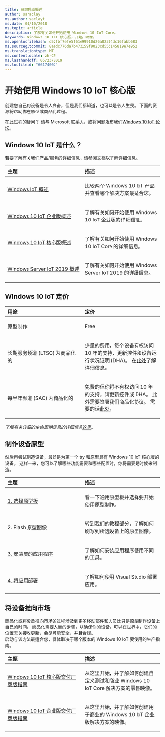 ```yaml
---
title: 获取启动概述
author: saraclay
ms.author: saclayt
ms.date: 04/10/2018
ms.topic: article
description: 了解有关如何开始使用 Windows 10 IoT Core。
keywords: Windows 10 IoT 核心版，开始，映像，
ms.openlocfilehash: d52fbf7efe5f61e99910d26a02304dc16fabb683
ms.sourcegitcommit: 8aadc776da7b473159f9023cd555145819e7e952
ms.translationtype: MT
ms.contentlocale: zh-CN
ms.lasthandoff: 05/23/2019
ms.locfileid: "66174007"
---
```

# <a name="get-started-with-windows-10-iot-core"></a>开始使用 Windows 10 IoT 核心版

创建您自己的设备是令人兴奋，但是我们都知道，也可以是令人生畏。 下面的资源将帮助你在原型或商品化过程。 

在此过程的疑问？ 请与 Microsoft 联系人，或将问题发布我们[Windows 10 IoT 论坛](https://social.msdn.microsoft.com/forums/en-US/home?forum=WindowsIoT)。

## <a name="what-is-windows-10-iot"></a>Windows 10 IoT 是什么？

若要了解有关我们产品/服务的详细信息，请参阅文档以了解详细信息。 

<table>
<colgroup>
<col width="50%" />
<col width="50%" />
</colgroup>
<thead>
<tr class="header">
<th align="left">主题</th>
<th align="left">描述</th>
</tr>
</thead>
<tbody>

<tr class="odd">
<td align="left"><p><a href="windows-iot.md" data-raw-source="[Windows IoT Overview](windows-iot.md)">Windows IoT 概述</a></p></td>
<td align="left"><p>比较两个 Windows 10 IoT 产品并查看哪个解决方案最适合您。</p></td>
</tr>

<tr class="odd">
<td align="left"><p><a href="windows-iot-enterprise.md" data-raw-source="[Windows 10 IoT Enterprise Overview](windows-iot-enterprise.md)">Windows 10 IoT 企业版概述</a></p></td>
<td align="left"><p>了解有关如何开始使用 Windows 10 IoT 企业版的详细信息。</p></td>
</tr>

<tr class="odd">
<td align="left"><p><a href="windows-iot-core.md" data-raw-source="[Windows 10 IoT Core Overview](windows-iot-core.md)">Windows 10 IoT 核心版概述</a></p></td>
<td align="left"><p>了解有关如何开始使用 Windows 10 IoT Core 的详细信息。</p></td>
</tr>

<tr class="odd">
<td align="left"><p><a href="windows-iot-core.md" data-raw-source="[Windows 10 IoT Core Overview](windows-server.md)">Windows Server IoT 2019 概述</a></p></td>
<td align="left"><p>了解有关如何开始使用 Windows Server IoT 2019 的详细信息。</p></td>
</tr>

</tbody>
</table>

## <a name="windows-10-iot-pricing"></a>Windows 10 IoT 定价

<table>
<colgroup>
<col width="50%" />
<col width="50%" />
</colgroup>
<thead>
<tr class="header">
<th align="left">用途</th>
<th align="left">定价</th>
</tr>
</thead>
<tbody>

<tr class="odd">
<td align="left"><p>原型制作</p></td>
<td align="left"><p>Free</p></td>
</tr>

<tr class="odd">
<td align="left"><p>长期服务频道 (LTSC) 为商品化的</p></td>
<td align="left"><p>少量的费用，每个设备有权访问 10 年的支持，更新控件和设备运行状况证明 (DHA)。 在<a href="https://docs.microsoft.com/windows-hardware/manufacture/iot/iotcoreservicesoverview" data-raw-source="[here](https://docs.microsoft.com/windows-hardware/manufacture/iot/iotcoreservicesoverview)">此处</a>了解详细信息。</p></td>
</tr>

<tr class="odd">
<td align="left"><p>每半年频道 (SAC) 为商品化的</p></td>
<td align="left"><p>免费的但你将不有权访问 10 年的支持，请更新控件或 DHA。 此外需要签署我们商品化协议。 需要的话<a href="https://www.aka.ms/SAC-agreement">此处</a>。</p></td>
</tr>

</tbody>
</table>

<i>了解有关详细的生命周期信息的详细信息[这里](https://support.microsoft.com/en-us/lifecycle/search?alpha=IoT%20Core)</i>。

## <a name="prototype-a-device"></a>制作设备原型

然后再尝试制造设备，最好是为第一个 try 和原型具有 Windows 10 IoT 核心版的设备。 这样一来，您可以了解哪些功能需要和哪些配置时，你将需要是时候来制造。

<table>
<colgroup>
<col width="50%" />
<col width="50%" />
</colgroup>
<thead>
<tr class="header">
<th align="left">主题</th>
<th align="left">描述</th>
</tr>
</thead>
<tbody>

<tr class="odd">
<td align="left"><p><a href="https://docs.microsoft.com/en-us/windows/iot-core/tutorials/quickstarter/PrototypeBoards"
>1. 选择原型板</a></p></td>
<td align="left"><p>看一下通用原型板并选择要开始使用原型制作。</p></td>
</tr>

<tr class="odd">
<td align="left"><p>2. Flash 原型图像</p></td>
<td align="left"><p>转到我们的教程部分，了解如何刷写到所选设备上的原型图像。 </p></td>
</tr>

<tr class="odd">
<td align="left"><p><a href="https://docs.microsoft.com/en-us/windows/iot-core/develop-your-app/appinstaller">3. 安装您的应用程序</a></p></td>
<td align="left"><p>了解如何安装应用程序使用不同的工具。</p></td>
</tr>

<tr class="odd">
<td align="left"><p><a href="https://docs.microsoft.com/en-us/windows/iot-core/develop-your-app/appdeployment">4. 将应用部署</a></p></td>
<td align="left"><p>了解如何使用 Visual Studio 部署应用。</p></td>
</tr>

</tbody>
</table>

## <a name="bring-a-device-to-market"></a>将设备推向市场

商品化或将设备推向市场的过程涉及到更多移动部件和人员比只是原型制作设备上自己的时间。 商品化需要大量的步骤，以确保你的设备，可以在世界中，它们的位置无关接收更新，会尽可能安全，并且合规。 
<br>
启动与该方法最适合您，具体取决于哪个版本的 Windows 10 IoT 要使用的生产指南。

<table>
<colgroup>
<col width="50%" />
<col width="50%" />
</colgroup>
<thead>
<tr class="header">
<th align="left">主题</th>
<th align="left">描述</th>
</tr>
</thead>
<tbody>

<tr class="odd">
<td align="left"><p><a href="https://docs.microsoft.com/en-us/windows-hardware/manufacture/iot/iot-core-manufacturing-guide"
>Windows 10 IoT 核心版交付厂商版指南</a></p></td>
<td align="left"><p>从这里开始，并了解如何创建自定义测试和商业 Windows 10 IoT Core 解决方案的零售映像。</p></td>
</tr>

<tr class="odd">
<td align="left"><p><a href="https://docs.microsoft.com/en-us/windows-hardware/manufacture/desktop/iot-ent-overview">Windows 10 IoT 企业版交付厂商版指南</a></p></td>
<td align="left"><p>从这里开始，并了解如何创建用于商业的 Windows 10 IoT 企业版解决方案的映像。</p></td>
</tr>

</tbody>
</table>
